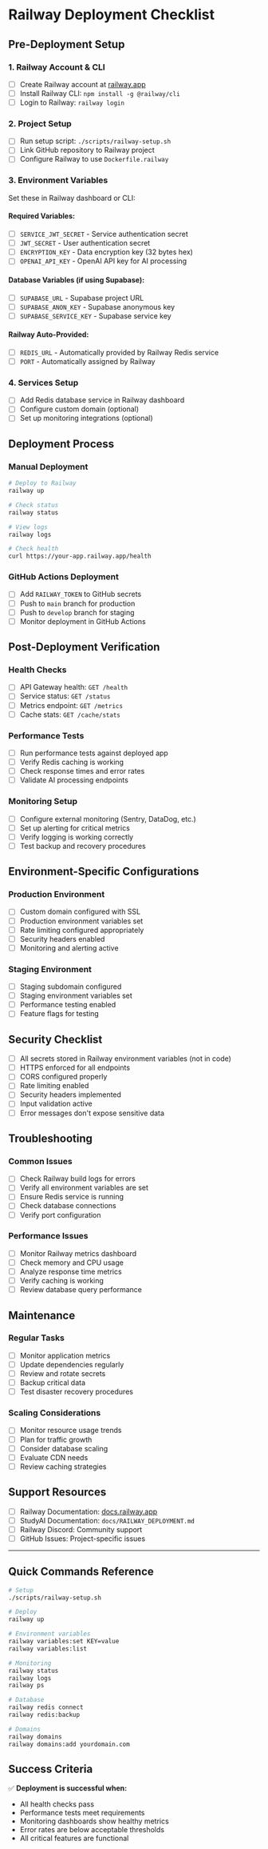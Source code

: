 # Railway Deployment Checklist

## Pre-Deployment Setup

### 1. Railway Account & CLI
- [ ] Create Railway account at [railway.app](https://railway.app)
- [ ] Install Railway CLI: `npm install -g @railway/cli`
- [ ] Login to Railway: `railway login`

### 2. Project Setup
- [ ] Run setup script: `./scripts/railway-setup.sh`
- [ ] Link GitHub repository to Railway project
- [ ] Configure Railway to use `Dockerfile.railway`

### 3. Environment Variables
Set these in Railway dashboard or CLI:

#### Required Variables:
- [ ] `SERVICE_JWT_SECRET` - Service authentication secret
- [ ] `JWT_SECRET` - User authentication secret  
- [ ] `ENCRYPTION_KEY` - Data encryption key (32 bytes hex)
- [ ] `OPENAI_API_KEY` - OpenAI API key for AI processing

#### Database Variables (if using Supabase):
- [ ] `SUPABASE_URL` - Supabase project URL
- [ ] `SUPABASE_ANON_KEY` - Supabase anonymous key
- [ ] `SUPABASE_SERVICE_KEY` - Supabase service key

#### Railway Auto-Provided:
- [ ] `REDIS_URL` - Automatically provided by Railway Redis service
- [ ] `PORT` - Automatically assigned by Railway

### 4. Services Setup
- [ ] Add Redis database service in Railway dashboard
- [ ] Configure custom domain (optional)
- [ ] Set up monitoring integrations (optional)

## Deployment Process

### Manual Deployment
```bash
# Deploy to Railway
railway up

# Check status
railway status

# View logs
railway logs

# Check health
curl https://your-app.railway.app/health
```

### GitHub Actions Deployment
- [ ] Add `RAILWAY_TOKEN` to GitHub secrets
- [ ] Push to `main` branch for production
- [ ] Push to `develop` branch for staging
- [ ] Monitor deployment in GitHub Actions

## Post-Deployment Verification

### Health Checks
- [ ] API Gateway health: `GET /health`
- [ ] Service status: `GET /status`
- [ ] Metrics endpoint: `GET /metrics`
- [ ] Cache stats: `GET /cache/stats`

### Performance Tests
- [ ] Run performance tests against deployed app
- [ ] Verify Redis caching is working
- [ ] Check response times and error rates
- [ ] Validate AI processing endpoints

### Monitoring Setup
- [ ] Configure external monitoring (Sentry, DataDog, etc.)
- [ ] Set up alerting for critical metrics
- [ ] Verify logging is working correctly
- [ ] Test backup and recovery procedures

## Environment-Specific Configurations

### Production Environment
- [ ] Custom domain configured with SSL
- [ ] Production environment variables set
- [ ] Rate limiting configured appropriately
- [ ] Security headers enabled
- [ ] Monitoring and alerting active

### Staging Environment
- [ ] Staging subdomain configured
- [ ] Staging environment variables set
- [ ] Performance testing enabled
- [ ] Feature flags for testing

## Security Checklist

- [ ] All secrets stored in Railway environment variables (not in code)
- [ ] HTTPS enforced for all endpoints
- [ ] CORS configured properly
- [ ] Rate limiting enabled
- [ ] Security headers implemented
- [ ] Input validation active
- [ ] Error messages don't expose sensitive data

## Troubleshooting

### Common Issues
- [ ] Check Railway build logs for errors
- [ ] Verify all environment variables are set
- [ ] Ensure Redis service is running
- [ ] Check database connections
- [ ] Verify port configuration

### Performance Issues
- [ ] Monitor Railway metrics dashboard
- [ ] Check memory and CPU usage
- [ ] Analyze response time metrics
- [ ] Verify caching is working
- [ ] Review database query performance

## Maintenance

### Regular Tasks
- [ ] Monitor application metrics
- [ ] Update dependencies regularly
- [ ] Review and rotate secrets
- [ ] Backup critical data
- [ ] Test disaster recovery procedures

### Scaling Considerations
- [ ] Monitor resource usage trends
- [ ] Plan for traffic growth
- [ ] Consider database scaling
- [ ] Evaluate CDN needs
- [ ] Review caching strategies

## Support Resources

- [ ] Railway Documentation: [docs.railway.app](https://docs.railway.app)
- [ ] StudyAI Documentation: `docs/RAILWAY_DEPLOYMENT.md`
- [ ] Railway Discord: Community support
- [ ] GitHub Issues: Project-specific issues

---

## Quick Commands Reference

```bash
# Setup
./scripts/railway-setup.sh

# Deploy
railway up

# Environment variables
railway variables:set KEY=value
railway variables:list

# Monitoring
railway status
railway logs
railway ps

# Database
railway redis connect
railway redis:backup

# Domains
railway domains
railway domains:add yourdomain.com
```

## Success Criteria

✅ **Deployment is successful when:**
- All health checks pass
- Performance tests meet requirements
- Monitoring dashboards show healthy metrics
- Error rates are below acceptable thresholds
- All critical features are functional